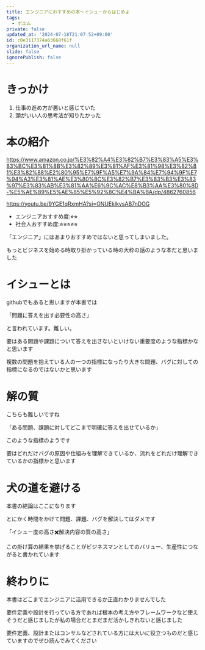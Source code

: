 ```yaml
---
title: エンジニアにおすすめの本〜イシューからはじめよ
tags:
  - ポエム
private: false
updated_at: '2024-07-18T21:07:52+09:00'
id: c0e3117374a63668f61f
organization_url_name: null
slide: false
ignorePublish: false
---
```

# きっかけ

1. 仕事の進め方が悪いと感じていた
2. 頭がいい人の思考法が知りたかった

# 本の紹介

https://www.amazon.co.jp/%E3%82%A4%E3%82%B7%E3%83%A5%E3%83%BC%E3%81%8B%E3%82%89%E3%81%AF%E3%81%98%E3%82%81%E3%82%88%E2%80%95%E7%9F%A5%E7%9A%84%E7%94%9F%E7%94%A3%E3%81%AE%E3%80%8C%E3%82%B7%E3%83%B3%E3%83%97%E3%83%AB%E3%81%AA%E6%9C%AC%E8%B3%AA%E3%80%8D-%E5%AE%89%E5%AE%85%E5%92%8C%E4%BA%BA/dp/4862760856

https://youtu.be/9YGE1qRxmHA?si=ONUEklkvsAB7nDOG

- エンジニアおすすめ度:⭐︎⭐︎
- 社会人おすすめ度:⭐︎⭐︎⭐︎⭐︎⭐︎

「エンジニア」にはあまりおすすめではないと思ってしまいました。

もっとビジネスを始める時取り掛かっている時の大枠の話のような本だと思いました

# イシューとは

githubでもあると思いますが本書では

「問題に答えを出す必要性の高さ」

と言われています。難しい。

要はある問題や課題について答えを出さないといけない重要度のような指標かなと思います

複数の問題を抱えている人の一つの指標になったり大きな問題、バグに対しての指標になるのではないかと思います

# 解の質

こちらも難しいですね

「ある問題、課題に対してどこまで明確に答えを出せているか」

このような指標のようです

要はどれだけバグの原因や仕組みを理解できているか、流れをどれだけ理解できているかの指標かと思います

# 犬の道を避ける

本書の結論はここになります

とにかく時間をかけて問題、課題、バグを解決してはダメです

「イシュー度の高さ✖️解決内容の質の高さ」

この掛け算の結果を挙げることがビジネスマンとしてのバリュー、生産性につながると書かれています

# 終わりに

本書はどこまでエンジニアに活用できるか正直わかりませんでした

要件定義や設計を行っている方であれば根本の考え方やフレームワークなど使えそうだと感じましたが私の場合だとまだまだ活かしきれないと感じました

要件定義、設計またはコンサルなどされている方には大いに役立つものだと感じていますのでぜひ読んでみてください
